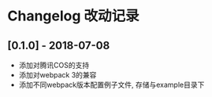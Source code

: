 # Changelog 改动记录

## [0.1.0] - 2018-07-08

 * 添加对腾讯COS的支持
 * 添加对webpack 3的兼容
 * 添加不同webpack版本配置例子文件, 存储与example目录下